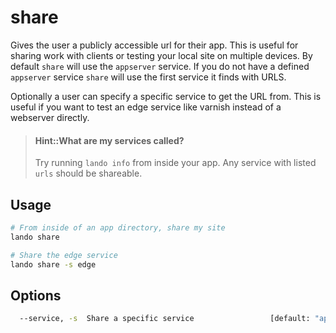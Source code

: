share
=====

Gives the user a publicly accessible url for their app. This is useful for sharing work with clients or testing your local site on multiple devices. By default `share` will use the `appserver` service. If you do not have a defined `appserver` service `share` will use the first service it finds with URLS.

Optionally a user can specify a specific service to get the URL from. This is useful if you want to test an edge service like varnish instead of a webserver directly.

> #### Hint::What are my services called?
>
> Try running `lando info` from inside your app. Any service with listed `urls` should be shareable.

Usage
-----

```bash
# From inside of an app directory, share my site
lando share

# Share the edge service
lando share -s edge
```

Options
-------

```bash
  --service, -s  Share a specific service                 [default: "appserver"]
```
